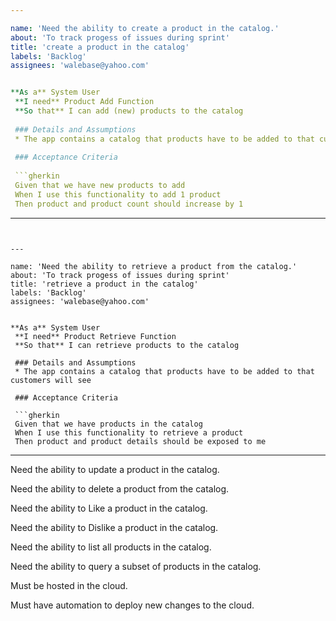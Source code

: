 ```yaml
---

name: 'Need the ability to create a product in the catalog.'
about: 'To track progess of issues during sprint'
title: 'create a product in the catalog'
labels: 'Backlog'
assignees: 'walebase@yahoo.com'


**As a** System User  
 **I need** Product Add Function  
 **So that** I can add (new) products to the catalog  
   
 ### Details and Assumptions
 * The app contains a catalog that products have to be added to that customers will see
   
 ### Acceptance Criteria  
   
 ```gherkin
 Given that we have new products to add
 When I use this functionality to add 1 product
 Then product and product count should increase by 1
 ```
---
```


---

name: 'Need the ability to retrieve a product from the catalog.'
about: 'To track progess of issues during sprint'
title: 'retrieve a product in the catalog'
labels: 'Backlog'
assignees: 'walebase@yahoo.com'


**As a** System User  
 **I need** Product Retrieve Function  
 **So that** I can retrieve products to the catalog  
   
 ### Details and Assumptions
 * The app contains a catalog that products have to be added to that customers will see
   
 ### Acceptance Criteria  
   
 ```gherkin
 Given that we have products in the catalog
 When I use this functionality to retrieve a product
 Then product and product details should be exposed to me
 ```
---




Need the ability to update a product in the catalog.

Need the ability to delete a product from the catalog.

Need the ability to Like a product in the catalog.

Need the ability to Dislike a product in the catalog.

Need the ability to list all products in the catalog.

Need the ability to query a subset of products in the catalog.

Must be hosted in the cloud.

Must have automation to deploy new changes to the cloud.

